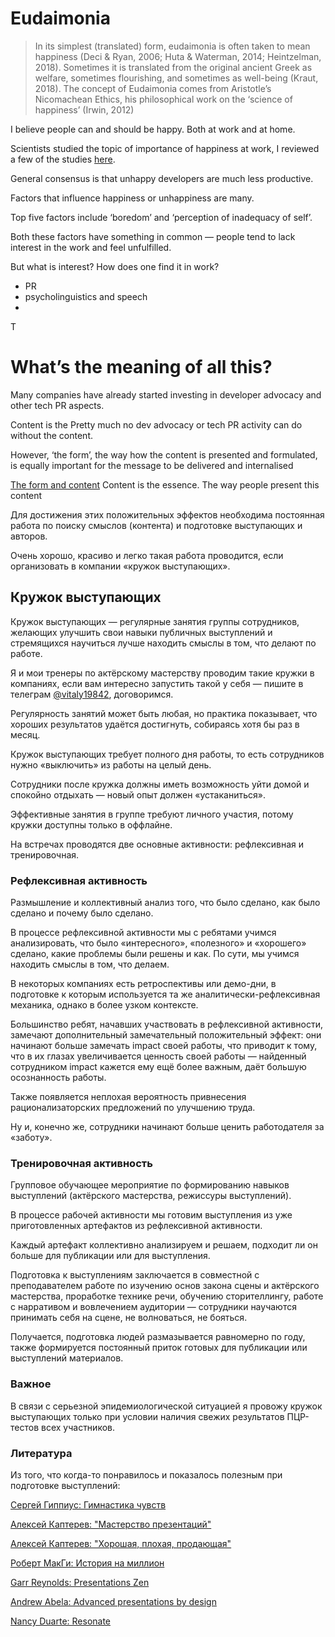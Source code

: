 # Eudaimonia

> In its simplest (translated) form, eudaimonia is often taken to mean happiness (Deci & Ryan, 2006; Huta & Waterman, 2014; Heintzelman, 2018). Sometimes it is translated from the original ancient Greek as welfare, sometimes flourishing, and sometimes as well-being (Kraut, 2018). The concept of Eudaimonia comes from Aristotle’s Nicomachean Ethics, his philosophical work on the ‘science of happiness’ (Irwin, 2012)

I believe people can and should be happy. Both at work and at home.

Scientists studied the topic of importance of happiness at work, I reviewed a few of the studies [here](https://github.com/sharovatov/teamlead/blob/master/articles/happiness.md).

General consensus is that unhappy developers are much less productive.

Factors that influence happiness or unhappiness are many.

Top five factors include ‘boredom’ and ‘perception of inadequacy of self’.

Both these factors have something in common — people tend to lack interest in the work and feel unfulfilled.

But what is interest? How does one find it in work?

- PR
- psycholinguistics and speech
- 

T













# What’s the meaning of all this?

Many companies have already started investing in developer advocacy and other tech PR aspects.

Content is the 
Pretty much no dev advocacy or tech PR activity can do without the content.

However, ‘the form’, the way how the content is presented and formulated, is equally important for the message to be delivered and internalised

[The form and content](https://en.wikipedia.org/wiki/Form_and_content)
Content is the essence. The way people present this content 

Для достижения этих положительных эффектов необходима постоянная работа по поиску смыслов (контента) и подготовке выступающих и авторов.

Очень хорошо, красиво и легко такая работа проводится, если организовать в компании «кружок выступающих».

## Кружок выступающих

Кружок выступающих — регулярные занятия группы сотрудников, желающих улучшить свои навыки публичных выступлений и стремящихся научиться лучше находить смыслы в том, что делают по работе.

Я и мои тренеры по актёрскому мастерству проводим такие кружки в компаниях, если вам интересно запустить такой у себя — пишите в телеграм [@vitaly19842](https://t.me/vitaly19842), договоримся.

Регулярность занятий может быть любая, но практика показывает, что хороших результатов удаётся достигнуть, собираясь хотя бы раз в месяц.

Кружок выступающих требует полного дня работы, то есть сотрудников нужно «выключить» из работы на целый день.

Сотрудники после кружка должны иметь возможность уйти домой и спокойно отдыхать — новый опыт должен «устаканиться».

Эффективные занятия в группе требуют личного участия, потому кружки доступны только в оффлайне.

На встречах проводятся две основные активности: рефлексивная и тренировочная.

### Рефлексивная активность

Размышление и коллективный анализ того, что было сделано, как было сделано и почему было сделано.

В процессе рефлексивной активности мы с ребятами учимся анализировать, что было «интересного», «полезного» и «хорошего» сделано, какие проблемы были решены и как. По сути, мы учимся находить смыслы в том, что делаем.

В некоторых компаниях есть ретроспективы или демо-дни, в подготовке к которым используется та же аналитически-рефлексивная механика, однако в более узком контексте.

Большинство ребят, начавших участвовать в рефлексивной активности, замечают дополнительный замечательный положительный эффект: они начинают больше замечать impact своей работы, что приводит к тому, что в их глазах увеличивается ценность своей работы — найденный сотрудником impact кажется ему ещё более важным, даёт большую осознанность работы.

Также появляется неплохая вероятность привнесения рационализаторских предложений по улучшению труда.

Ну и, конечно же, сотрудники начинают больше ценить работодателя за «заботу».

### Тренировочная активность

Групповое обучающее мероприятие по формированию навыков выступлений (актёрского мастерства, режиссуры выступлений).

В процессе рабочей активности мы готовим выступления из уже приготовленных артефактов из рефлексивной активности.

Каждый артефакт коллективно анализируем и решаем, подходит ли он больше для публикации или для выступления.

Подготовка к выступлениям заключается в совместной с преподавателем работе по изучению основ закона сцены и актёрского мастерства, проработке технике речи, обучению сторителлингу, работе с нарративом и вовлечением аудитории — сотрудники научаются принимать себя на сцене, не волноваться, не бояться.

Получается, подготовка людей размазывается равномерно по году, также формируется постоянный приток готовых для публикации или выступлений материалов.

### Важное

В связи с серьезной эпидемиологической ситуацией я провожу кружок выступающих только при условии наличия свежих результатов ПЦР-тестов всех участников.

### Литература

Из того, что когда-то понравилось и показалось полезным при подготовке выступлений:

[Сергей Гиппиус: Гимнастика чувств](https://www.ozon.ru/product/akterskiy-trening-gimnastika-chuvstv-uchebnoe-posobie-dlya-spo-gippius-sergey-vasilevich-241208378/)

[Алексей Каптерев: "Мастерство презентаций"](https://www.ozon.ru/product/masterstvo-prezentatsii-28292343/?asb=WxPiIojpLPbIgVq%252BeHSxQW0kf2HkC5jBICk7Exvlooc%253D&asb2=85LijSZYjjg6kVzM9TUUHw8e4bGCp2O3Yh2bLa1uaHU&keywords=%D0%BA%D0%B0%D0%BF%D1%82%D0%B5%D1%80%D0%B5%D0%B2&sh=c7iWh4X2)

[Алексей Каптерев: "Хорошая, плохая, продающая"](https://www.ozon.ru/product/horoshaya-plohaya-prodayushchaya-masterstvo-prezentatsii-2-0-kapterev-aleksey-sergeevich-253331044/?asb=UNFv%252BgCXPM578u6qPm1IhfUhbmSFW0WL1P7U3litsLU%253D&asb2=DrJR1DbbOP8ACPt6aq_ywsju0hX_H98aadABKBM7MEs&keywords=%D0%BA%D0%B0%D0%BF%D1%82%D0%B5%D1%80%D0%B5%D0%B2&sh=b92Blyz1)

[Роберт МакГи: История на миллион](https://www.ozon.ru/product/istoriya-na-million-dollarov-master-klass-dlya-stsenaristov-pisateley-i-ne-tolko-makki-robert-231112410/?asb=Kpg4DM8EZUq3GQXyX5OpPvBdDamTD7S4POd%252FI%252Fh8jdE%253D&asb2=vtSC4oF8G0KR3SjQqZaepfgEIoODFCq6oCX68ie8ciz3Y4vk-sCSgPxcBPEY31XH&keywords=%D0%B8%D1%81%D1%82%D0%BE%D1%80%D0%B8%D1%8F+%D0%BD%D0%B0+%D0%BC%D0%B8%D0%BB%D0%BB%D0%B8%D0%BE%D0%BD&sh=vK0MD6ar)

[Garr Reynolds: Presentations Zen](https://www.amazon.com/Presentation-Zen-Simple-Design-Delivery/dp/0135800919/ref=sr_1_1?dchild=1&keywords=presentation+zen&qid=1634149613&sr=8-1)

[Andrew Abela: Advanced presentations by design](https://www.amazon.com/Advanced-Presentations-Design-Creating-Communication/dp/1118347919/ref=sr_1_3?dchild=1&keywords=advanced+presentations+by+design&qid=1634149656&sr=8-3)

[Nancy Duarte: Resonate](https://www.amazon.com/Advanced-Presentations-Design-Creating-Communication/dp/1118347919/ref=sr_1_3?dchild=1&keywords=advanced+presentations+by+design&qid=1634149656&sr=8-3)


